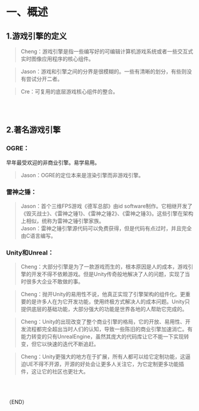 # 一、概述    

## 1.游戏引擎的定义    

> Cheng：游戏引擎是指一些编写好的可编辑计算机游戏系统或者一些交互式实时图像应用程序的核心组件。    

> Jason：游戏和引擎之间的分界是很模糊的。一些有清晰的划分，有些则没有尝试分开二者。    

> Cre：可复用的底层游戏核心组件的整合。    


<br />
<br />

## 2.著名游戏引擎    

### OGRE：    

早年最受欢迎的非商业引擎。易学易用。        

> Jason：OGRE的定位本来是渲染引擎而非游戏引擎。    

### 雷神之锤：    

> Jason：首个三维FPS游戏《德军总部》由id software制作。它相继开发了《毁灭战士》、《雷神之锤1》、《雷神之锤2》、《雷神之锤3》。这些引擎在架构上相似，统称为雷神之锤引擎家族。    
> Jason：雷神之锤引擎源代码可以免费获得，但是代码有点过时，并且完全由C语言编写。    

### Unity和Unreal：    

> Cheng：大部分引擎是为了一款游戏而生的，根本原因是人的成本，游戏引擎的开发不得不依赖游戏。但是Unity传奇般地解决了人的问题，实现了当时很多大企业不敢做的事。    

> Cheng：抛开Unity的易用性不说，他真正实现了引擎架构的组件化。更重要的是许多人在为它开发功能，使用终极方式解决人的成本问题。Unity只提供底层的基础功能，大部分强大的功能是世界各地的人帮助它完成的。    

> Cheng：Unity的出现改变了整个商业引擎的格局，它的开放、易用性、开发流程都完全超出当时人们的认知，导致一些陈旧的商业引擎加速消亡。有能力转变的只有UnrealEngine，虽然其庞大的代码库让它不能一下实现转变，但它以快速的迭代不断追赶。    

> Cheng：Unity更强大的地方在于扩展，所有人都可以给它定制功能，这逼迫UE不得不开源，开源的好处会让更多人关注它，为它定制更多功能插件，这让它的社区也更壮大。    


<br />
<br />



（END）    
